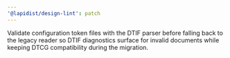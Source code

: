 ```yaml
---
'@lapidist/design-lint': patch
---
```


Validate configuration token files with the DTIF parser before falling back to
the legacy reader so DTIF diagnostics surface for invalid documents while
keeping DTCG compatibility during the migration.
